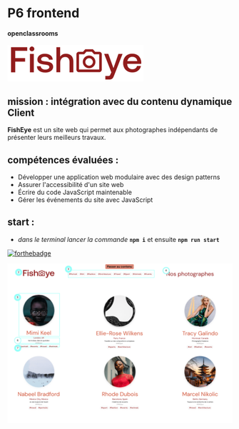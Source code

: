 # P6 frontend

#### openclassrooms

![Logo](./assets/logo.png)

## mission : intégration avec du contenu dynamique Client

**FishEye** est un site web qui permet aux photographes indépendants de présenter leurs meilleurs travaux.

## compétences évaluées :

- Développer une application web modulaire avec des design patterns
- Assurer l'accessibilité d'un site web
- Écrire du code JavaScript maintenable
- Gérer les événements du site avec JavaScript

## start :

- _dans le terminal lancer la commande_ **`npm i`** et ensuite **`npm run start`**

[![forthebadge](https://forthebadge.com/images/badges/makes-people-smile.svg)](https://forthebadge.com)

![Logo](./assets/teaser.png)
